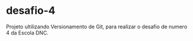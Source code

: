 # desafio-4
Projeto ultilizando Versionamento de Git, para realizar o desafio de numero 4 da Escola DNC.
